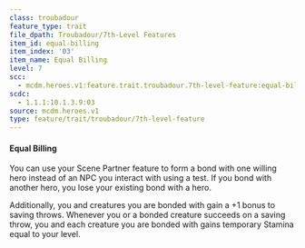 ```yaml
---
class: troubadour
feature_type: trait
file_dpath: Troubadour/7th-Level Features
item_id: equal-billing
item_index: '03'
item_name: Equal Billing
level: 7
scc:
  - mcdm.heroes.v1:feature.trait.troubadour.7th-level-feature:equal-billing
scdc:
  - 1.1.1:10.1.3.9:03
source: mcdm.heroes.v1
type: feature/trait/troubadour/7th-level-feature
---
```


#### Equal Billing

You can use your Scene Partner feature to form a bond with one willing hero instead of an NPC you interact with using a test. If you bond with another hero, you lose your existing bond with a hero.

Additionally, you and creatures you are bonded with gain a +1 bonus to saving throws. Whenever you or a bonded creature succeeds on a saving throw, you and each creature you are bonded with gains temporary Stamina equal to your level.
